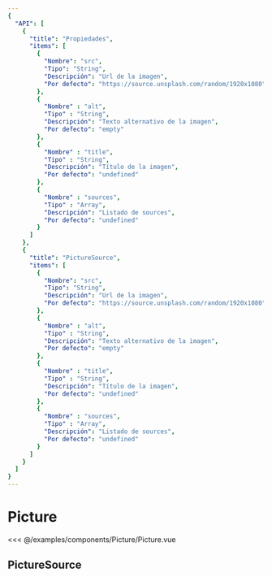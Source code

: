 ```yaml
---
{
  "API": [
    {
      "title": "Propiedades",
      "items": [
        {
          "Nombre": "src",
          "Tipo": "String",
          "Descripción": "Url de la imagen",
          "Por defecto": "https://source.unsplash.com/random/1920x1080"
        },
        {
          "Nombre" : "alt",
          "Tipo" : "String",
          "Descripción": "Texto alternativo de la imagen",
          "Por defecto": "empty"
        },
        {
          "Nombre" : "title",
          "Tipo" : "String",
          "Descripción": "Título de la imagen",
          "Por defecto": "undefined"
        },
        {
          "Nombre" : "sources",
          "Tipo" : "Array",
          "Descripción": "Listado de sources",
          "Por defecto": "undefined"
        }                
      ] 
    },
    {
      "title": "PictureSource",
      "items": [
        {
          "Nombre": "src",
          "Tipo": "String",
          "Descripción": "Url de la imagen",
          "Por defecto": "https://source.unsplash.com/random/1920x1080"
        },
        {
          "Nombre" : "alt",
          "Tipo" : "String",
          "Descripción": "Texto alternativo de la imagen",
          "Por defecto": "empty"
        },
        {
          "Nombre" : "title",
          "Tipo" : "String",
          "Descripción": "Título de la imagen",
          "Por defecto": "undefined"
        },
        {
          "Nombre" : "sources",
          "Tipo" : "Array",
          "Descripción": "Listado de sources",
          "Por defecto": "undefined"
        }                
      ] 
    }
  ]
}
---
```


# Picture

<Preview>
  <template slot="demo">
    <components-Picture-Picture />
  </template>

  <<< @/examples/components/Picture/Picture.vue
</Preview>

## PictureSource


